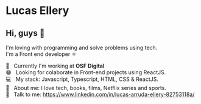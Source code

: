 # Lucas Ellery

## Hi, guys 👋

I'm loving with programming and solve problems using tech.
<br />I'm a Front end developer ⚛️

:bank:  &nbsp; Currently I'm working at **OSF Digital**
 <br/> 😁 &nbsp; Looking for colaborate in Front-end projects using ReactJS.
 <br/> :computer: &nbsp; My stack: Javascript, Typescript, HTML, CSS & ReactJS.
 <br/> 💬  &nbsp; About me: I love tech, books, films, Netflix series and sports.
 <br/> :email: &nbsp; Talk to me: https://www.linkedin.com/in/lucas-arruda-ellery-82753118a/

